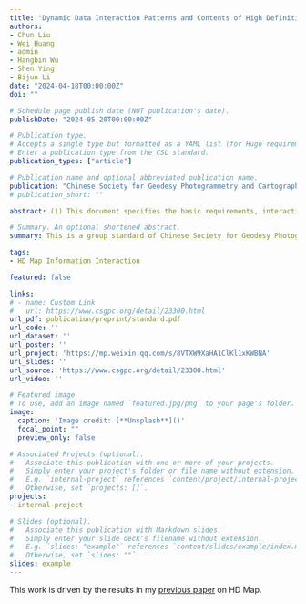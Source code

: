 ```yaml
---
title: "Dynamic Data Interaction Patterns and Contents of High Definition Maps for Autonomous Driving"
authors:
- Chun Liu
- Wei Huang
- admin
- Hangbin Wu
- Shen Ying
- Bijun Li
date: "2024-04-18T00:00:00Z"
doi: ""

# Schedule page publish date (NOT publication's date).
publishDate: "2024-05-20T00:00:00Z"

# Publication type.
# Accepts a single type but formatted as a YAML list (for Hugo requirements).
# Enter a publication type from the CSL standard.
publication_types: ["article"]

# Publication name and optional abbreviated publication name.
publication: "Chinese Society for Geodesy Photogrammetry and Cartography"
# publication_short: ""

abstract: (1) This document specifies the basic requirements, interaction modes, real-time road information exchange content, and vehicle dynamic information exchange content for high-definition map information interaction in autonomous driving. (2) This document is applicable to the information exchange of high-definition maps in autonomous driving.

# Summary. An optional shortened abstract.
summary: This is a group standard of Chinese Society for Geodesy Photogrammetry and Cartography, led by Tongji University.

tags:
- HD Map Information Interaction

featured: false

links:
# - name: Custom Link
#   url: https://www.csgpc.org/detail/23300.html
url_pdf: publication/preprint/standard.pdf
url_code: ''
url_dataset: ''
url_poster: ''
url_project: 'https://mp.weixin.qq.com/s/8VTXW9XaHA1ClKl1xKWBNA'
url_slides: ''
url_source: 'https://www.csgpc.org/detail/23300.html'
url_video: ''

# Featured image
# To use, add an image named `featured.jpg/png` to your page's folder. 
image:
  caption: 'Image credit: [**Unsplash**]()'
  focal_point: ""
  preview_only: false

# Associated Projects (optional).
#   Associate this publication with one or more of your projects.
#   Simply enter your project's folder or file name without extension.
#   E.g. `internal-project` references `content/project/internal-project/index.md`.
#   Otherwise, set `projects: []`.
projects:
- internal-project

# Slides (optional).
#   Associate this publication with Markdown slides.
#   Simply enter your slide deck's filename without extension.
#   E.g. `slides: "example"` references `content/slides/example/index.md`.
#   Otherwise, set `slides: ""`.
slides: example
---
```


This work is driven by the results in my [previous paper](/publication/journal-article/) on HD Map.

